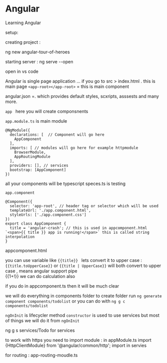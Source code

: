 # Angular
Learning Angular

setup:

creating project :

ng new angular-tour-of-heroes

starting server : 
ng serve --open

open in vs code

Angular is single page application ... if you go to src > index.html . this is main page
`<app-root></app-root>` = this is main component

angular.json =. which provides default styles, scxripts, asssests and many more.

`app ` here you will create componsnents

`app.module.ts` is main module

```angular
@NgModule({
  declarations: [  // Component will go here
    AppComponent
  ],
  imports: [ // modules will go here for example httpmodule
    BrowserModule,
    AppRoutingModule
  ],
  providers: [], // services
  bootstrap: [AppComponent]
})
```
all your components will be typescript
speces.ts is testing

`app.component` 
```
@Component({
  selector: 'app-root', // header tag or selector which will be used
  templateUrl: './app.component.html', 
  styleUrls: ['./app.component.css']
})
export class AppComponent {
  title = 'angular-crash'; // this is used in appcomponent.html `<span>{{ title }} app is running!</span>` this is called string interpolation
}

```

appcomponent.html

you can use variable like `{{title}} `
lets convert it to upper case : `{{title.toUpperCase}}`  or `{{title | UpperCase}}` will both convert to upper case , means angular support pipe  
{{1+!}} we can do calculation also

if you do in appcomponent.ts then it will be much clear

we will do everything in components folder 
to create folder run `ng generate component components/todolist` or you can do with `ng g c components/todolist`

`ngOnInit` is lifecycler method
`constructor` is used to use services but most of things we will do it from `ngOnInit`


ng g s services/Todo for services

to work with https you need to import module : in appModule.ts
import {HttpClientModule} from '@angular/common/http';
import in servies


for routing : app-routing-moudle.ts






